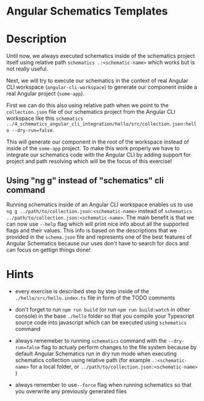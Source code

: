 # Angular Schematics Templates


# Description
Until now, we always executed schematics inside of the schematics project itself using relative path
`schematics .:<schematic-name>` which works but is not really useful.

Next, we will try to execute our schematics in the context of real Angular CLI workspace (`angular-cli-workspace`) to 
generate our component inside a real Angular project (`some-app`).

First we can do this also using relative path when we point to the `collection.json` file of our schematics project
from the Angular CLI workspace like this 
`schematics ../4_schematics_angular_cli_integration/hello/src/collection.json:hello --dry-run=false`.

This will generate our component in the root of the workspace instead of inside of the `some-app` project. To make this
work properly we have to integrate our schematics code with the Angular CLI by adding support for project and path resolving
which will be the focus of this exercise!

## Using "ng g" instead of "schematics" cli command

Running schematics inside of an Angular CLI workspace enables us to use `ng g ../path/to/collection.json:<schematic-name>`
instead of `schematics ../path/to/collection.json:<schematic-name>`. The main benefit is that we can now use `--help` flag
which will print nice info about all the supported flags and their values. This info is based on the descriptions
that we provided in the `schema.json` file and represents one of the best features of Angular Schematics because
our uses don't have to search for docs and can focus on gettign things done!

# Hints

* every exercise is described step by step inside of the `./hello/src/hello.index.ts` file in form of the TODO comments

* don't forget to run `npm run build` (or run `npm run build:watch` in other console) in the base `./hello` folder so 
  that you compile your Typescript source code into javascript which can be executed using `schematics` command
  
* always rememeber to running `schematics` command with the `--dry-run=false` flag  to actualy perform changes to 
  the file system because by default Angular Schematics run in dry run mode when executing schematics collection using
  relative path (for example `.:<schematic-name>` for a local folder, or `../path/to/collection.json:<schematic-name>` ) 

* always remember to use`--force` flag when running schematics so that you overwrite any previously generated files
